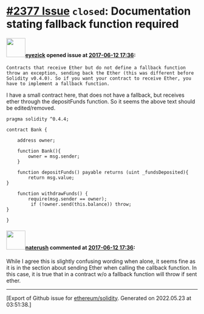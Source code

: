 # [\#2377 Issue](https://github.com/ethereum/solidity/issues/2377) `closed`: Documentation stating fallback function required

#### <img src="https://avatars.githubusercontent.com/u/19311589?u=a81c415f29a5dc1957c6efad4a7bacbbb5d91f60&v=4" width="50">[eyezick](https://github.com/eyezick) opened issue at [2017-06-12 17:36](https://github.com/ethereum/solidity/issues/2377):

```
Contracts that receive Ether but do not define a fallback function throw an exception, sending back the Ether (this was different before Solidity v0.4.0). So if you want your contract to receive Ether, you have to implement a fallback function.
```

I have a small contract here, that does not have a fallback, but receives ether through the depositFunds function. So it seems the above text should be edited/removed.
```
pragma solidity ^0.4.4;

contract Bank {

    address owner;

    function Bank(){
        owner = msg.sender;
    }

    function depositFunds() payable returns (uint _fundsDeposited){
        return msg.value;
}

    function withdrawFunds() {
        require(msg.sender == owner);
         if (!owner.send(this.balance)) throw;
}

}
```

#### <img src="https://avatars.githubusercontent.com/u/21002431?v=4" width="50">[naterush](https://github.com/naterush) commented at [2017-06-12 17:36](https://github.com/ethereum/solidity/issues/2377#issuecomment-307931253):

While I agree this is slightly confusing wording when alone, it seems fine as it is in the section about sending Ether when calling the callback function. In this case, it is true that in a contract w/o a fallback function will throw if sent ether.


-------------------------------------------------------------------------------



[Export of Github issue for [ethereum/solidity](https://github.com/ethereum/solidity). Generated on 2022.05.23 at 03:51:38.]
